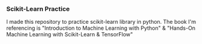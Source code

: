### Scikit-Learn Practice

I made this repository to practice scikit-learn library in python.
The book I'm referencing is "Introduction to Machine Learning with Python" & "Hands-On Machine Learning with Scikit-Learn & TensorFlow"

